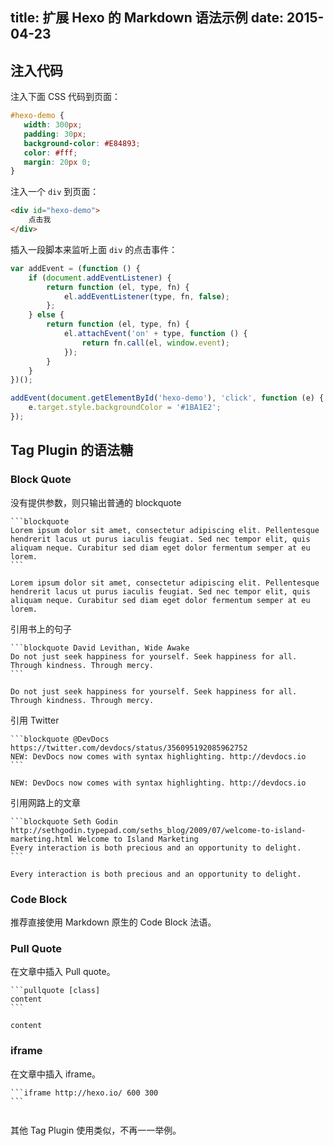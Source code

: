 title: 扩展 Hexo 的 Markdown 语法示例 
date: 2015-04-23
---

## 注入代码

注入下面 CSS 代码到页面：

````css
#hexo-demo {
   width: 300px;
   padding: 30px;
   background-color: #E84893;
   color: #fff;
   margin: 20px 0;
}
````

注入一个 `div` 到页面：

````html
<div id="hexo-demo">
    点击我
</div>
````

插入一段脚本来监听上面 `div` 的点击事件：

````js
var addEvent = (function () {
    if (document.addEventListener) {
        return function (el, type, fn) {
            el.addEventListener(type, fn, false);
        };
    } else {
        return function (el, type, fn) {
            el.attachEvent('on' + type, function () {
                return fn.call(el, window.event);
            });
        }
    }
})(); 

addEvent(document.getElementById('hexo-demo'), 'click', function (e) {
    e.target.style.backgroundColor = '#1BA1E2';
});
````

## Tag Plugin 的语法糖

### Block Quote

没有提供参数，则只输出普通的 blockquote

~~~
```blockquote
Lorem ipsum dolor sit amet, consectetur adipiscing elit. Pellentesque hendrerit lacus ut purus iaculis feugiat. Sed nec tempor elit, quis aliquam neque. Curabitur sed diam eget dolor fermentum semper at eu lorem.
```
~~~

```blockquote
Lorem ipsum dolor sit amet, consectetur adipiscing elit. Pellentesque hendrerit lacus ut purus iaculis feugiat. Sed nec tempor elit, quis aliquam neque. Curabitur sed diam eget dolor fermentum semper at eu lorem.
```

引用书上的句子

~~~
```blockquote David Levithan, Wide Awake
Do not just seek happiness for yourself. Seek happiness for all. Through kindness. Through mercy.
```
~~~

```blockquote David Levithan, Wide Awake
Do not just seek happiness for yourself. Seek happiness for all. Through kindness. Through mercy.
```

引用 Twitter

~~~
```blockquote @DevDocs https://twitter.com/devdocs/status/356095192085962752
NEW: DevDocs now comes with syntax highlighting. http://devdocs.io
```
~~~

```blockquote @DevDocs https://twitter.com/devdocs/status/356095192085962752
NEW: DevDocs now comes with syntax highlighting. http://devdocs.io
```

引用网路上的文章

~~~
```blockquote Seth Godin http://sethgodin.typepad.com/seths_blog/2009/07/welcome-to-island-marketing.html Welcome to Island Marketing
Every interaction is both precious and an opportunity to delight.
```
~~~

```blockquote Seth Godin http://sethgodin.typepad.com/seths_blog/2009/07/welcome-to-island-marketing.html Welcome to Island Marketing
Every interaction is both precious and an opportunity to delight.
```

### Code Block

推荐直接使用 Markdown 原生的 Code Block 法语。


### Pull Quote

在文章中插入 Pull quote。

~~~
```pullquote [class]
content
```
~~~

```pullquote
content
```

### iframe

在文章中插入 iframe。

~~~
```iframe http://hexo.io/ 600 300
```
~~~

```iframe http://hexo.io/ 600 300
```




其他 Tag Plugin 使用类似，不再一一举例。

